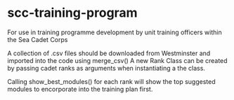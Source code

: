 # scc-training-program
For use in training programme development by unit training officers within the Sea Cadet Corps

A collection of .csv files should be downloaded from Westminster and imported into the code using merge_csv()
A new Rank Class can be created by passing cadet ranks as arguments when instantiating a the class.

Calling show_best_modules() for each rank will show the top suggested modules to encorporate into the training plan first.
